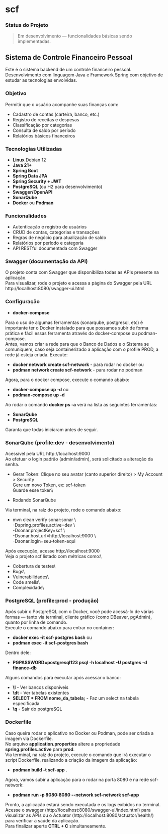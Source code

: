 # scf

### Status do Projeto

> Em desenvolvimento — funcionalidades básicas sendo implementadas.

## Sistema de Controle Financeiro Pessoal

Este é o sistema backend de um controle financeiro pessoal. Desenvolvimento com linguagem Java e Framework Spring com objetivo de estudar as tecnologias envolvidas.

### Objetivo

Permitir que o usuário acompanhe suas finanças com:

* Cadastro de contas (carteira, banco, etc.)
* Registro de receitas e despesas
* Classificação por categorias
* Consulta de saldo por período
* Relatórios básicos financeiros

### Tecnologias Utilizadas

* **Linux** Debian 12
* **Java 21+**
* **Spring Boot**
* **Spring Data JPA**
* **Spring Security + JWT**
* **PostgreSQL** (ou H2 para desenvolvimento)
* **Swagger/OpenAPI**
* **SonarQube**
* **Docker** ou **Podman**

### Funcionalidades

* Autenticação e registro de usuários
* CRUD de contas, categorias e transações
* Regras de negócio para atualização de saldo
* Relatórios por período e categoria
* API RESTful documentada com Swagger

### Swagger (documentação da API)

O projeto conta com Swagger que disponibiliza todas as APIs presente na aplicação.\
Para visualizar, rode o projeto e acessa a página do Swagger pela URL http://localhost:8080/swagger-ui.html

### Configuração

* **docker-compose**

Para o uso de algumas ferramentas (sonarqube, postgresql, etc) é importante ter o Docker instalado para que possamos subir de forma prática e fácil essas ferramenta através do docker-compose ou podman-compose.\
Antes, vamos criar a rede para que o Banco de Dados e o Sistema se comuniquem, caso seja containerizado a aplicação com o profile PROD, a rede já esteja criada. Execute:

* **docker network create scf-network** - para rodar no docker
ou
* **podman network create scf-network** - para rodar no podman

Agora, para o docker compose, execute o comando abaixo:

* **docker-compose up -d**
ou
* **podman-compose up -d**

Ao rodar o comando **docker ps -a** verá na lista as seguintes ferramentas:
* **SonarQube**
* **PostgreSQL**

Garanta que todas iniciaram antes de seguir.

### SonarQube (profile:dev - desenvolvimento)

Acessível pela URL http://localhost:9000  
Ao efetuar o login padrão (admin/admin), será solicitado a alteração da senha.

* Gerar Token:
Clique no seu avatar (canto superior direito) > My Account > Security\
Gere um novo Token, ex: scf-token\
Guarde esse token\

* Rodando SonarQube

Via terminal, na raíz do projeto, rode o comando abaixo:

*  mvn clean verify sonar:sonar \  
  -Dspring.profiles.active=dev \  
  -Dsonar.projectKey=scf \  
  -Dsonar.host.url=http://localhost:9000 \  
  -Dsonar.login=seu-token-aqui

Após execução, acesse http://localhost:9000  
Veja o projeto scf listado com métricas como:\
* Cobertura de testes\
* Bugs\
* Vulnerabilidades\
* Code smells\
* Complexidade\


### PostgreSQL (profile:prod - produção)

Após subir o PostgreSQL com o Docker, você pode acessá-lo de várias formas — tanto via terminal, cliente gráfico (como DBeaver, pgAdmin), quanto por linha de comando.\
Execute o comando abaixo para entrar no container:

* **docker exec -it scf-postgres bash**
ou
* **podman exec -it scf-postgres bash**

Dentro dele:

* **PGPASSWORD=postgresql123 psql -h localhost -U postgres -d finance-db**

Alguns comandos para executar após acessar o banco:

* **\l** - Ver bancos disponíveis
* **\dt** - Ver tabelas existentes
* **SELECT * FROM nome_da_tabela;** - Faz um select na tabela especificada
* **\q** - Sair do postgreSQL

### Dockerfile

Caso queira rodar o aplicativo no Docker ou Podman, pode ser criada a imagem via Dockerfile.\
No arquivo **application.properties** altere a propriedade **spring.profiles.active** para **prod**.\
Via terminal, na raíz do projeto, execute o comando que irá executar o script Dockerfile, realizando a criação da imagem da aplicação:

* **podman build -t scf-app .**

Agora, vamos subir a aplicação para o rodar na porta 8080 e na rede scf-network:

* **podman run -p 8080:8080 --network scf-network scf-app**

Pronto, a aplicação estará sendo executada e os logs exibidos no terminal.\
Acesse o swagger (http://localhost:8080/swagger-ui/index.html)  para visualizar as APIs ou o Actuator (http://localhost:8080/actuator/health/) para verificar a saúde da aplicação.\
Para finalizar aperte **CTRL + C** simultaneamente. 
